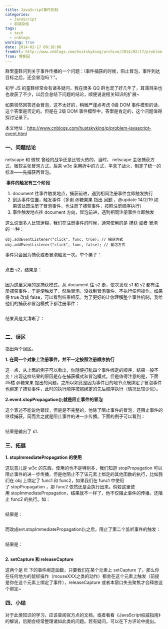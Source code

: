 ```yaml
---
title: JavaScript事件机制
categories:
  - JavaScript
  - 前端杂烩
tags:
  - tech
  - cnblogs
warning: true
date: 2014-02-17 09:18:00
fromUrl: http://www.cnblogs.com/hustskyking/archive/2014/02/17/problem-javascript-event.html
from: 博客园
---
```



<p>群里童鞋问到关于事件传播的一个问题：\事件捕获的时候，阻止冒泡，事件到达目标之后，还会冒泡吗？"。</p>
<p>初学 JS 的童鞋经常会有诸多疑问，我在很多 QQ 群也混了好几年了，耳濡目染也也收获了不少，以后会总结下问题的结论，顺便说说相关知识的扩展~</p>
<p>如果贸然回答还会冒泡，这不太好的，稍微严谨点考虑 0级 DOM 事件模型的话，这个答案是否定的。但是在 2级 DOM 事件模型中，答案是肯定的，这个问题值得探讨记录下。</p>
<p>本文地址：<a href="http://www.cnblogs.com/hustskyking/p/problem-javascript-event.html">http://www.cnblogs.com/hustskyking/p/problem-javascript-event.html</a>&nbsp;</p>
<h3>一、问题结论</h3>
<p>netscape 和 微软 曾经的战争还是比较火热的，当时， netscape 主张捕获方式，微软主张冒泡方式。后来 w3c 采用折中的方式，平息了战火，制定了统一的标准&mdash;&mdash;先捕获再冒泡。</p>
<div><strong>&nbsp;事件的触发有三个阶段</strong><ol>
<li>document&nbsp;往事件触发地点，捕获前进，遇到相同注册事件立即触发执行</li>
<li>到达事件位置，触发事件（多谢&nbsp;<span>@糖果果&nbsp;<span>指出&nbsp;<a href="#2878498">问题</a>&nbsp;，</span></span><span>@update 14/2/19</span> 如果该处既注册了冒泡事件，也注册了捕获事件，按照注册顺序执行）</li>
<li>事件触发地点往 document 方向，冒泡前进，遇到相同注册事件立即触发</li>
</ol>
<p>这么说很多人比较迷糊，我们在注册事件的时候，通常使用的是 捕获 或者 冒泡 的 一种：</p>

```
obj.addEventListener("click", func, true); // 捕获方式
obj.addEventListener("click", func, false); // 冒泡方式

```

<p>事件只会因为捕获或者冒泡触发一次。举个栗子：</p>
<p><strong><img src="https://img.alicdn.com/tfs/TB1oyqGa_tYBeNjy1XdXXXXyVXa-300-300.png" loading="lazy" data-original="/blogimgs/2014/02/17/172047332617225.jpg" data-source="http://images.cnitblog.com/blog/387325/201402/172047332617225.jpg" alt=""></strong></p>
<p>点击 s2，结果是：</p>
<p><img src="https://img.alicdn.com/tfs/TB1oyqGa_tYBeNjy1XdXXXXyVXa-300-300.png" loading="lazy" data-original="/blogimgs/2014/02/17/172049374659103.jpg" data-source="http://images.cnitblog.com/blog/387325/201402/172049374659103.jpg" alt=""></p>
<p>因为这里采用的是捕获模式，从 document 往 s2 走，依次发现 s1 和 s2 都有注册捕获事件，于是便触发了，然后冒泡，没找到冒泡事件，不执行任何操作。如果将 true 改成 false，可以看到结果相反。为了更好的让你理解整个事件机制，我给他们的捕获和冒泡模式下都注册事件：</p>
<p><img src="https://img.alicdn.com/tfs/TB1oyqGa_tYBeNjy1XdXXXXyVXa-300-300.png" loading="lazy" data-original="/blogimgs/2014/02/17/172057001398575.jpg" data-source="http://images.cnitblog.com/blog/387325/201402/172057001398575.jpg" alt=""></p>
<p>结果真是太清晰了：</p>
<p><img src="https://img.alicdn.com/tfs/TB1oyqGa_tYBeNjy1XdXXXXyVXa-300-300.png" loading="lazy" data-original="/blogimgs/2014/02/17/172057281606167.jpg" data-source="http://images.cnitblog.com/blog/387325/201402/172057281606167.jpg" alt=""></p>


<h3>二、误区</h3>
<p>指出两个误区。</p>
<p><strong>1. 在同一个对象上注册事件，并不一定按照注册顺序执行</strong></p>
<p>这一点，从上面的例子可以看出，你随便打乱四个事件绑定的顺序，结果一般不变！出现这样结果的原因是存在捕获模式和冒泡模式。但是值得注意的是，下面 #5楼 @糖果果 提出的问题，之所以如此是因为事件目的地节点既绑定了冒泡事件也绑定了捕获事件，此时的执行顺序按照绑定的先后顺序执行（情况比较少见）。</p>
<p><strong>2.event.stopPropagation();就是阻止事件的冒泡</strong></p>
<p>这个表述不能说他错误，但是是不完整的，他除了阻止事件的冒泡，还阻止事件的继续捕获，简而言之就是阻止事件的进一步传播。下面的例子可以看到：</p>
<p><img src="https://img.alicdn.com/tfs/TB1oyqGa_tYBeNjy1XdXXXXyVXa-300-300.png" loading="lazy" data-original="/blogimgs/2014/02/17/172104390057858.jpg" data-source="http://images.cnitblog.com/blog/387325/201402/172104390057858.jpg" alt=""></p>
<p>结果是输出了 s1.</p>


<h3>三、拓展</h3>
<p><strong>1.&nbsp;stopImmediatePropagation 的使用</strong></p>
<p>这玩意儿是 w3c 的东西，使用的也不是特别多，我们知道 stopPropagation 可以阻止事件的进一步传播，但是他阻止不了该元素上绑定的其他函数的执行，比如我们在 obj 上绑定了 func1 和 func2，如果我们在 func1 中使用了&nbsp;stopPropagation ，那 func2 依然还是会执行出来。倘若这里使用&nbsp;stopImmediatePropagation，结果就不一样了，他不仅阻止事件的传播，还阻止 func2 的执行。如：</p>
<p><img src="https://img.alicdn.com/tfs/TB1oyqGa_tYBeNjy1XdXXXXyVXa-300-300.png" loading="lazy" data-original="/blogimgs/2014/02/17/172112453398807.jpg" data-source="http://images.cnitblog.com/blog/387325/201402/172112453398807.jpg" alt=""></p>
<p>结果是：</p>
<p><img src="https://img.alicdn.com/tfs/TB1oyqGa_tYBeNjy1XdXXXXyVXa-300-300.png" loading="lazy" data-original="/blogimgs/2014/02/17/172113011073790.jpg" data-source="http://images.cnitblog.com/blog/387325/201402/172113011073790.jpg" alt=""></p>
<p>而改成evt.stopImmediatePropagation();之后，阻止了第二个监听事件的触发：</p>
<p><img src="https://img.alicdn.com/tfs/TB1oyqGa_tYBeNjy1XdXXXXyVXa-300-300.png" loading="lazy" data-original="/blogimgs/2014/02/17/172113246634621.jpg" data-source="http://images.cnitblog.com/blog/387325/201402/172113246634621.jpg" alt=""></p>
<p>结果是：</p>
<p><img src="https://img.alicdn.com/tfs/TB1oyqGa_tYBeNjy1XdXXXXyVXa-300-300.png" loading="lazy" data-original="/blogimgs/2014/02/17/172113354087200.jpg" data-source="http://images.cnitblog.com/blog/387325/201402/172113354087200.jpg" alt=""></p>
<p><strong>2. setCapture 和 releaseCapture</strong></p>
<p>这两个是 IE 下的事件绑定函数，只要我们在某个元素上 setCapture 了，那么你在任何地方的鼠标操作（mouseXXX之类的动作）都会在这个元素上触发（前提是你在这个元素上绑定了事件），releaseCapture 或者本窗口失去聚焦才会释放这个绑定~</p>


<h3>四、小结</h3>
<p>对于此类知识的学习，应该查阅官方点的文档，或者看看《JavaScript权威指南》的解说，后期会经常整理诸如此类的问题。若有疑问，可以在下方评论中提出。</p>


</div>